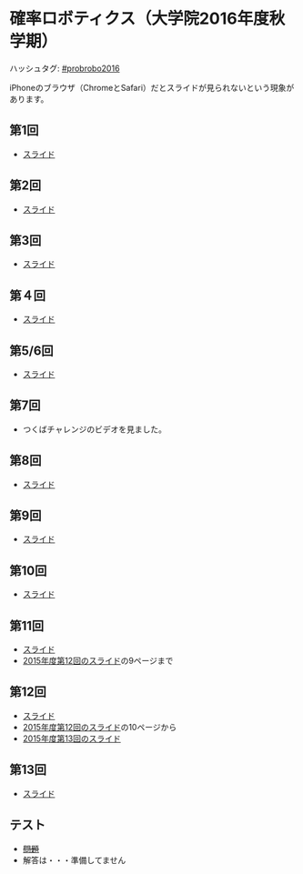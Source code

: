 # 確率ロボティクス（大学院2016年度秋学期）
ハッシュタグ: <a href="https://twitter.com/hashtag/probrobo2016?src=hash" target="_blank" rel="noopener">#probrobo2016</a>

iPhoneのブラウザ（ChromeとSafari）だとスライドが見られないという現象があります。
<h2>第1回</h2>
<ul>
 	<li><a href="/?page=prob_robot_2016_01">スライド</a></li>
</ul>
<h2>第2回</h2>
<ul>
 	<li><a href="/?page=prob_robot_2016_02">スライド</a></li>
</ul>
<h2>第3回</h2>
<ul>
 	<li><a href="/?page=prob_robot_2016_03">スライド</a></li>
</ul>
<h2>第４回</h2>
<ul>
 	<li><a href="/?page=prob_robot_2016_04">スライド</a></li>
</ul>
<h2>第5/6回</h2>
<ul>
 	<li><a href="/?page=prob_robot_2016_05">スライド</a></li>
</ul>
<h2>第7回</h2>
<ul>
 	<li>つくばチャレンジのビデオを見ました。</li>
</ul>
<h2>第8回</h2>
<ul>
 	<li><a href="/?page=prob_robot_2016_08">スライド</a></li>
</ul>
<h2>第9回</h2>
<ul>
 	<li><a href="/?page=prob_robot_2016_09">スライド</a></li>
</ul>
<h2>第10回</h2>
<ul>
 	<li><a href="/?page=prob_robot_2016_10">スライド</a></li>
</ul>
<h2>第11回</h2>
<ul>
 	<li><a href="/?page=prob_robot_2016_11">スライド</a></li>
 	<li><a href="http://www.slideshare.net/ryuichiueda/12-56193565">2015年度第12回のスライド</a>の9ページまで</li>
</ul>
<h2>第12回</h2>
<ul>
 	<li><a href="/?page=prob_robot_2016_12">スライド</a></li>
 	<li><a href="http://www.slideshare.net/ryuichiueda/12-56193565">2015年度第12回のスライド</a>の10ページから</li>
 	<li><a href="http://www.slideshare.net/ryuichiueda/13-57036730">2015年度第13回のスライド</a></li>
</ul>
<h2>第13回</h2>
<ul>
 	<li><a href="/?page=prob_robot_2016_13">スライド</a></li>
</ul>
<h2>テスト</h2>
<ul>
 	<del><li><a href="/wp-content/uploads/2016/09/probrobot2016test.pdf">問題</a></li></del>
 	<li>解答は・・・準備してません</li>
</ul>
